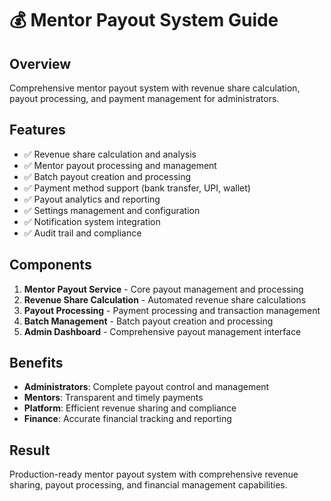 # 💰 Mentor Payout System Guide

## Overview
Comprehensive mentor payout system with revenue share calculation, payout processing, and payment management for administrators.

## Features
- ✅ Revenue share calculation and analysis
- ✅ Mentor payout processing and management
- ✅ Batch payout creation and processing
- ✅ Payment method support (bank transfer, UPI, wallet)
- ✅ Payout analytics and reporting
- ✅ Settings management and configuration
- ✅ Notification system integration
- ✅ Audit trail and compliance

## Components
1. **Mentor Payout Service** - Core payout management and processing
2. **Revenue Share Calculation** - Automated revenue share calculations
3. **Payout Processing** - Payment processing and transaction management
4. **Batch Management** - Batch payout creation and processing
5. **Admin Dashboard** - Comprehensive payout management interface

## Benefits
- **Administrators**: Complete payout control and management
- **Mentors**: Transparent and timely payments
- **Platform**: Efficient revenue sharing and compliance
- **Finance**: Accurate financial tracking and reporting

## Result
Production-ready mentor payout system with comprehensive revenue sharing, payout processing, and financial management capabilities.
